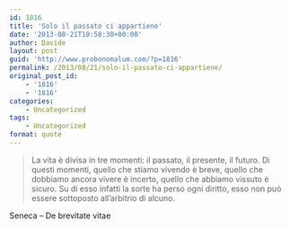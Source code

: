 ```yaml
---
id: 1816
title: 'Solo il passato ci appartiene'
date: '2013-08-21T10:58:30+00:00'
author: Davide
layout: post
guid: 'http://www.probonomalum.com/?p=1816'
permalink: /2013/08/21/solo-il-passato-ci-appartiene/
original_post_id:
    - '1816'
    - '1816'
categories:
    - Uncategorized
tags:
    - Uncategorized
format: quote
---
```


> La vita è divisa in tre momenti: il passato, il presente, il futuro. Di questi momenti, quello che stiamo vivendo è breve, quello che dobbiamo ancora vivere è incerto, quello che abbiamo vissuto è sicuro. Su di esso infatti la sorte ha perso ogni diritto, esso non può essere sottoposto all’arbitrio di alcuno.

Seneca – De brevitate vitae